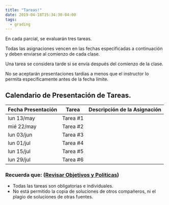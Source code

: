 ```yaml
---
title: "Tareas!"
date: 2019-04-18T15:34:30-04:00
tags:
  - grading
---
```


En cada parcial, se evaluarán tres tareas.

Todas las asignaciones vencen en las fechas especificadas a continuación y deben enviarse al comienzo de cada clase.

Una tarea se considera tarde si se envía después del comienzo de la clase. 

No se aceptarán presentaciones tardías a menos que el instructor lo permita específicamente antes de la fecha límite.

## Calendario de Presentación de Tareas.

 Fecha Presentación | Tarea    | Descripción de la Asignación
 ------------------ | -------- | ----------------------------
 lun 13/may	        | Tarea #1 | 
 mié 22/may	        | Tarea #2 | 
 lun 03/jun	        | Tarea #3 | 
 lun 01/jul	        | Tarea #4 | 
 lun 15/jul	        | Tarea #5 | 
 lun 29/jul	        | Tarea #6 | 


### Recuerda que: ([Revisar Objetivos y Politicas](../objetivos/))

 - Todas las tareas son obligatorias e individuales.
 - No está permitido la copia de soluciones de otros compañeros, ni el plagio de soluciones de otras fuentes.

